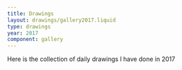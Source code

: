 ```yaml
---
title: Drawings
layout: drawings/gallery2017.liquid
type: drawings
year: 2017
component: gallery
---
```


Here is the collection of daily drawings I have done in 2017
